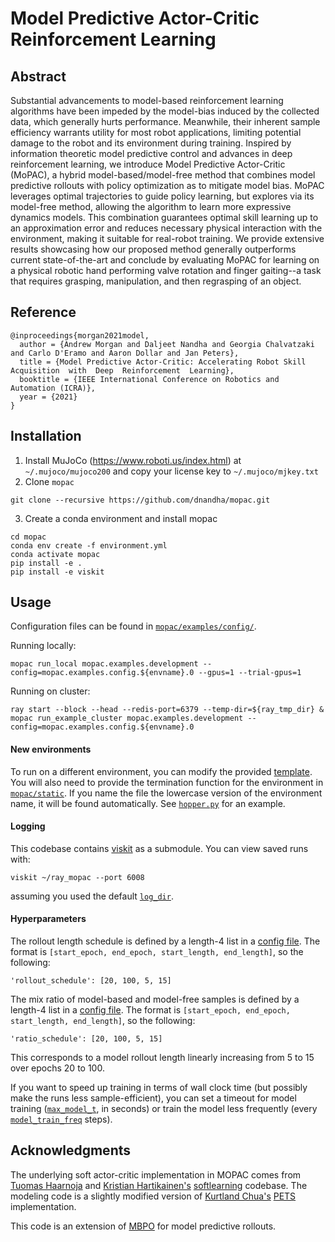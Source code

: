 # Model Predictive Actor-Critic Reinforcement Learning

## Abstract

Substantial advancements to model-based reinforcement learning algorithms have been impeded by the model-bias induced by the collected data, which generally hurts performance. Meanwhile, their inherent sample efficiency warrants utility for most robot applications, limiting potential damage to the robot and its environment during training. Inspired by information theoretic model predictive control and advances in deep reinforcement learning, we introduce Model Predictive Actor-Critic (MoPAC), a hybrid model-based/model-free method that combines model predictive rollouts with policy optimization as to mitigate model bias. MoPAC leverages optimal trajectories to guide policy learning, but explores via its model-free method, allowing the algorithm to learn more expressive dynamics models. This combination guarantees optimal skill learning up to an approximation error and reduces necessary physical interaction with the environment, making it suitable for real-robot training. We provide extensive results showcasing how our proposed method generally outperforms current state-of-the-art and conclude by evaluating MoPAC for learning on a physical robotic hand performing valve rotation and finger gaiting--a task that requires grasping, manipulation, and then regrasping of an object. 

## Reference

```
@inproceedings{morgan2021model,
  author = {Andrew Morgan and Daljeet Nandha and Georgia Chalvatzaki and Carlo D'Eramo and Aaron Dollar and Jan Peters},
  title = {Model Predictive Actor-Critic: Accelerating Robot Skill  Acquisition  with  Deep  Reinforcement  Learning},
  booktitle = {IEEE International Conference on Robotics and Automation (ICRA)},
  year = {2021}
}
```

## Installation
1. Install MuJoCo (https://www.roboti.us/index.html) at `~/.mujoco/mujoco200` and copy your license key to `~/.mujoco/mjkey.txt`
2. Clone `mopac`
```
git clone --recursive https://github.com/dnandha/mopac.git
```
3. Create a conda environment and install mopac
```
cd mopac
conda env create -f environment.yml
conda activate mopac
pip install -e .
pip install -e viskit
```

## Usage
Configuration files can be found in [`mopac/examples/config/`](mopac/examples/config).

Running locally:
```
mopac run_local mopac.examples.development --config=mopac.examples.config.${envname}.0 --gpus=1 --trial-gpus=1
```

Running on cluster:
```
ray start --block --head --redis-port=6379 --temp-dir=${ray_tmp_dir} &
mopac run_example_cluster mopac.examples.development --config=mopac.examples.config.${envname}.0
```


#### New environments
To run on a different environment, you can modify the provided [template](examples/config/custom/0.py). You will also need to provide the termination function for the environment in [`mopac/static`](mopac/static). If you name the file the lowercase version of the environment name, it will be found automatically. See [`hopper.py`](mopac/static/hopper.py) for an example.

#### Logging

This codebase contains [viskit](https://github.com/vitchyr/viskit) as a submodule. You can view saved runs with:
```
viskit ~/ray_mopac --port 6008
```
assuming you used the default [`log_dir`](mopac/examples/config/halfcheetah/0.py#L7).

#### Hyperparameters

The rollout length schedule is defined by a length-4 list in a [config file](mopac/examples/config/halfcheetah/0.py#L31). The format is `[start_epoch, end_epoch, start_length, end_length]`, so the following:
```
'rollout_schedule': [20, 100, 5, 15] 
```

The mix ratio of model-based and model-free samples is defined by a length-4 list in a [config file](mopac/examples/config/halfcheetah/0.py#L31). The format is `[start_epoch, end_epoch, start_length, end_length]`, so the following:
```
'ratio_schedule': [20, 100, 5, 15] 
```

This corresponds to a model rollout length linearly increasing from 5 to 15 over epochs 20 to 100. 

If you want to speed up training in terms of wall clock time (but possibly make the runs less sample-efficient), you can set a timeout for model training ([`max_model_t`](mopac/examples/config/halfcheetah/0.py#L30), in seconds) or train the model less frequently (every [`model_train_freq`](mopac/examples/config/halfcheetah/0.py#L22) steps).


## Acknowledgments
The underlying soft actor-critic implementation in MOPAC comes from [Tuomas Haarnoja](https://scholar.google.com/citations?user=VT7peyEAAAAJ&hl=en) and [Kristian Hartikainen's](https://hartikainen.github.io/) [softlearning](https://github.com/rail-berkeley/softlearning) codebase. The modeling code is a slightly modified version of [Kurtland Chua's](https://kchua.github.io/) [PETS](https://github.com/kchua/handful-of-trials) implementation.

This code is an extension of [MBPO](https://github.com/JannerM/mbpo) for model predictive rollouts.
